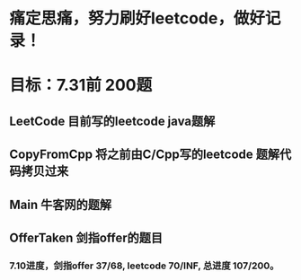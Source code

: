 # 痛定思痛，努力刷好leetcode，做好记录！
# 目标：7.31前 200题

## LeetCode		  目前写的leetcode java题解
## CopyFromCpp	将之前由C/Cpp写的leetcode 题解代码拷贝过来
## Main 		    牛客网的题解
## OfferTaken   剑指offer的题目

### 7.10进度，剑指offer 37/68, leetcode 70/INF, 总进度 107/200。
